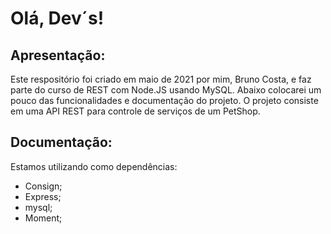 # Olá, Dev´s!

## Apresentação:

Este respositório foi criado em maio de 2021 por mim, Bruno Costa, e faz parte do curso de REST com Node.JS usando MySQL. Abaixo colocarei um pouco das funcionalidades e documentação do projeto. O projeto consiste em uma API REST para controle de serviços de um PetShop.

## Documentação:

Estamos utilizando como dependências:

* Consign;
* Express;
* mysql;
* Moment;


